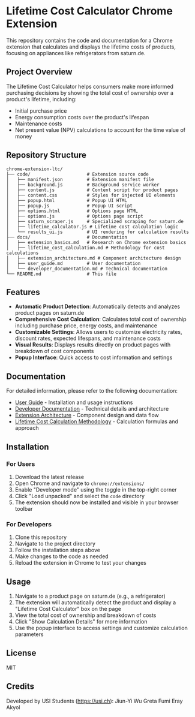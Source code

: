 # Lifetime Cost Calculator Chrome Extension

This repository contains the code and documentation for a Chrome extension that calculates and displays the lifetime costs of products, focusing on appliances like refrigerators from saturn.de.

## Project Overview

The Lifetime Cost Calculator helps consumers make more informed purchasing decisions by showing the total cost of ownership over a product's lifetime, including:

- Initial purchase price
- Energy consumption costs over the product's lifespan
- Maintenance costs
- Net present value (NPV) calculations to account for the time value of money

## Repository Structure

```
chrome-extension-ltc/
├── code/                     # Extension source code
│   ├── manifest.json         # Extension manifest file
│   ├── background.js         # Background service worker
│   ├── content.js            # Content script for product pages
│   ├── content.css           # Styles for injected UI elements
│   ├── popup.html            # Popup UI HTML
│   ├── popup.js              # Popup UI script
│   ├── options.html          # Options page HTML
│   ├── options.js            # Options page script
│   ├── saturn_scraper.js     # Specialized scraping for saturn.de
│   ├── lifetime_calculator.js # Lifetime cost calculation logic
│   └── results_ui.js         # UI rendering for calculation results
├── docs/                     # Documentation
│   ├── extension_basics.md   # Research on Chrome extension basics
│   ├── lifetime_cost_calculation.md # Methodology for cost calculations
│   ├── extension_architecture.md # Component architecture design
│   ├── user_guide.md         # User documentation
│   └── developer_documentation.md # Technical documentation
└── README.md                 # This file
```

## Features

- **Automatic Product Detection**: Automatically detects and analyzes product pages on saturn.de
- **Comprehensive Cost Calculation**: Calculates total cost of ownership including purchase price, energy costs, and maintenance
- **Customizable Settings**: Allows users to customize electricity rates, discount rates, expected lifespans, and maintenance costs
- **Visual Results**: Displays results directly on product pages with breakdown of cost components
- **Popup Interface**: Quick access to cost information and settings

## Documentation

For detailed information, please refer to the following documentation:

- [User Guide](docs/user_guide.md) - Installation and usage instructions
- [Developer Documentation](docs/developer_documentation.md) - Technical details and architecture
- [Extension Architecture](docs/extension_architecture.md) - Component design and data flow
- [Lifetime Cost Calculation Methodology](docs/lifetime_cost_calculation.md) - Calculation formulas and approach

## Installation

### For Users

1. Download the latest release
2. Open Chrome and navigate to `chrome://extensions/`
3. Enable "Developer mode" using the toggle in the top-right corner
4. Click "Load unpacked" and select the `code` directory
5. The extension should now be installed and visible in your browser toolbar

### For Developers

1. Clone this repository
2. Navigate to the project directory
3. Follow the installation steps above
4. Make changes to the code as needed
5. Reload the extension in Chrome to test your changes

## Usage

1. Navigate to a product page on saturn.de (e.g., a refrigerator)
2. The extension will automatically detect the product and display a "Lifetime Cost Calculator" box on the page
3. View the total cost of ownership and breakdown of costs
4. Click "Show Calculation Details" for more information
5. Use the popup interface to access settings and customize calculation parameters

## License

MIT

## Credits

Developed by USI Students (https://usi.ch): 
Jiun-Yi Wu
Greta Fumi
Eray Akyol
